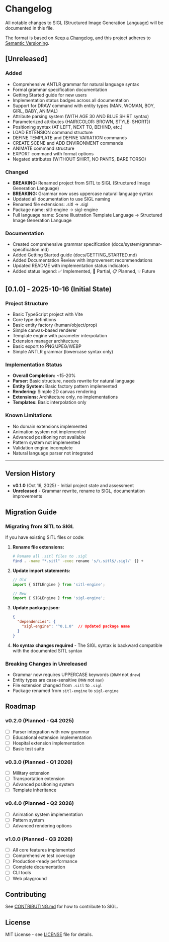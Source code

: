 # Changelog

All notable changes to SIGL (Structured Image Generation Language) will be documented in this file.

The format is based on [Keep a Changelog](https://keepachangelog.com/en/1.0.0/),
and this project adheres to [Semantic Versioning](https://semver.org/spec/v2.0.0.html).

## [Unreleased]

### Added
- Comprehensive ANTLR grammar for natural language syntax
- Formal grammar specification documentation
- Getting Started guide for new users
- Implementation status badges across all documentation
- Support for DRAW command with entity types (MAN, WOMAN, BOY, GIRL, BABY, ANIMAL)
- Attribute parsing system (WITH AGE 30 AND BLUE SHIRT syntax)
- Parameterized attributes (HAIR(COLOR: BROWN, STYLE: SHORT))
- Positioning syntax (AT LEFT, NEXT TO, BEHIND, etc.)
- LOAD EXTENSION command structure
- DEFINE TEMPLATE and DEFINE VARIATION commands
- CREATE SCENE and ADD ENVIRONMENT commands
- ANIMATE command structure
- EXPORT command with format options
- Negated attributes (WITHOUT SHIRT, NO PANTS, BARE TORSO)

### Changed
- **BREAKING:** Renamed project from SITL to SIGL (Structured Image Generation Language)
- **BREAKING:** Grammar now uses uppercase natural language syntax
- Updated all documentation to use SIGL naming
- Renamed file extensions: .sitl → .sigl
- Package name: sitl-engine → sigl-engine
- Full language name: Scene Illustration Template Language → Structured Image Generation Language

### Documentation
- Created comprehensive grammar specification (docs/system/grammar-specification.md)
- Added Getting Started guide (docs/GETTING_STARTED.md)
- Added Documentation Review with improvement recommendations
- Updated README with implementation status indicators
- Added status legend: ✅ Implemented, 🚧 Partial, 📋 Planned, 💡 Future

## [0.1.0] - 2025-10-16 (Initial State)

### Project Structure
- Basic TypeScript project with Vite
- Core type definitions
- Basic entity factory (human/object/prop)
- Simple canvas-based renderer
- Template engine with parameter interpolation
- Extension manager architecture
- Basic export to PNG/JPEG/WEBP
- Simple ANTLR grammar (lowercase syntax only)

### Implementation Status
- **Overall Completion:** ~15-20%
- **Parser:** Basic structure, needs rewrite for natural language
- **Entity System:** Basic factory pattern implemented
- **Rendering:** Simple 2D canvas rendering
- **Extensions:** Architecture only, no implementations
- **Templates:** Basic interpolation only

### Known Limitations
- No domain extensions implemented
- Animation system not implemented
- Advanced positioning not available
- Pattern system not implemented
- Validation engine incomplete
- Natural language parser not integrated

---

## Version History

- **v0.1.0** (Oct 16, 2025) - Initial project state and assessment
- **Unreleased** - Grammar rewrite, rename to SIGL, documentation improvements

## Migration Guide

### Migrating from SITL to SIGL

If you have existing SITL files or code:

1. **Rename file extensions:**
   ```bash
   # Rename all .sitl files to .sigl
   find . -name "*.sitl" -exec rename 's/\.sitl$/.sigl/' {} +
   ```

2. **Update import statements:**
   ```typescript
   // Old
   import { SITLEngine } from 'sitl-engine';
   
   // New
   import { SIGLEngine } from 'sigl-engine';
   ```

3. **Update package.json:**
   ```json
   {
     "dependencies": {
       "sigl-engine": "^0.1.0"  // Updated package name
     }
   }
   ```

4. **No syntax changes required** - The SIGL syntax is backward compatible with the documented SITL syntax

### Breaking Changes in Unreleased

- Grammar now requires UPPERCASE keywords (`DRAW` not `draw`)
- Entity types are case-sensitive (`MAN` not `man`)
- File extension changed from `.sitl` to `.sigl`
- Package renamed from `sitl-engine` to `sigl-engine`

## Roadmap

### v0.2.0 (Planned - Q4 2025)
- [ ] Parser integration with new grammar
- [ ] Educational extension implementation
- [ ] Hospital extension implementation
- [ ] Basic test suite

### v0.3.0 (Planned - Q1 2026)
- [ ] Military extension
- [ ] Transportation extension
- [ ] Advanced positioning system
- [ ] Template inheritance

### v0.4.0 (Planned - Q2 2026)
- [ ] Animation system implementation
- [ ] Pattern system
- [ ] Advanced rendering options

### v1.0.0 (Planned - Q3 2026)
- [ ] All core features implemented
- [ ] Comprehensive test coverage
- [ ] Production-ready performance
- [ ] Complete documentation
- [ ] CLI tools
- [ ] Web playground

## Contributing

See [CONTRIBUTING.md](CONTRIBUTING.md) for how to contribute to SIGL.

## License

MIT License - see [LICENSE](LICENSE) file for details.

